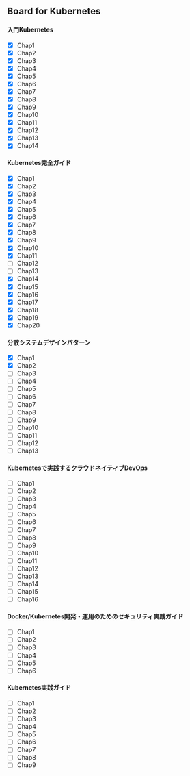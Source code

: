 ## Board for Kubernetes

#### 入門Kubernetes
- [x] Chap1
- [x] Chap2
- [x] Chap3
- [x] Chap4
- [x] Chap5
- [x] Chap6
- [x] Chap7
- [x] Chap8
- [x] Chap9
- [x] Chap10
- [x] Chap11
- [x] Chap12
- [x] Chap13
- [x] Chap14

#### Kubernetes完全ガイド
- [x] Chap1
- [x] Chap2
- [x] Chap3
- [x] Chap4
- [x] Chap5
- [x] Chap6
- [x] Chap7
- [x] Chap8
- [x] Chap9
- [x] Chap10
- [x] Chap11
- [ ] Chap12
- [ ] Chap13
- [x] Chap14
- [x] Chap15
- [x] Chap16
- [x] Chap17
- [x] Chap18
- [x] Chap19
- [x] Chap20

#### 分散システムデザインパターン
- [x] Chap1
- [x] Chap2
- [ ] Chap3
- [ ] Chap4
- [ ] Chap5
- [ ] Chap6
- [ ] Chap7
- [ ] Chap8
- [ ] Chap9
- [ ] Chap10
- [ ] Chap11
- [ ] Chap12
- [ ] Chap13

#### Kubernetesで実践するクラウドネイティブDevOps
- [ ] Chap1
- [ ] Chap2
- [ ] Chap3
- [ ] Chap4
- [ ] Chap5
- [ ] Chap6
- [ ] Chap7
- [ ] Chap8
- [ ] Chap9
- [ ] Chap10
- [ ] Chap11
- [ ] Chap12
- [ ] Chap13
- [ ] Chap14
- [ ] Chap15
- [ ] Chap16

#### Docker/Kubernetes開発・運用のためのセキュリティ実践ガイド
- [ ] Chap1
- [ ] Chap2
- [ ] Chap3
- [ ] Chap4
- [ ] Chap5
- [ ] Chap6

#### Kubernetes実践ガイド
- [ ] Chap1
- [ ] Chap2
- [ ] Chap3
- [ ] Chap4
- [ ] Chap5
- [ ] Chap6
- [ ] Chap7
- [ ] Chap8
- [ ] Chap9

